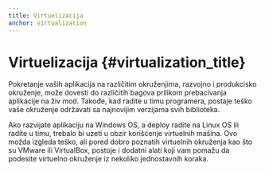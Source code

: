 ```yaml
---
title: Virtuelizacija
anchor: virtualization
---
```


# Virtuelizacija {#virtualization_title}

Pokretanje vaših aplikacija na različitim okruženjima, razvojno i produkcisko okruženje, može dovesti do različitih
bagova prilikom prebacivanja aplikacije na živ mod. Takođe, kad radite u timu programera, postaje teško vaše
okruženje održavati sa najnovijim verzijama svih biblioteka.

Ako razvijate aplikaciju na Windows OS, a deploy radite na Linux OS ili radite u timu, trebalo bi uzeti u obzir
korišćenje virtuelnih mašina. Ovo možda izgleda teško, ali pored dobro poznatih virtuelnih okruženja kao što su
VMware ili VirtualBox, postoje i dodatni alati koji vam pomažu da podesite virtuelno okruženje iz nekoliko
jednostavnih koraka.